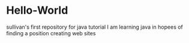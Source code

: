 # Hello-World
sullivan's first repository for java tutorial
I am learning java in hopees of finding a position creating web sites
